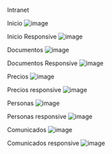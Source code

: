 Intranet

Inicio
![image](https://user-images.githubusercontent.com/19364556/206015258-05d74451-42b5-4595-bd64-b8bb27a70504.png)

Inicio Responsive 
![image](https://user-images.githubusercontent.com/19364556/206015522-6d34a55c-9897-47da-88e6-e21d9cbf60cb.png)


Documentos
![image](https://user-images.githubusercontent.com/19364556/206015293-2d50b70b-12f2-441c-a854-77a15349362a.png)

Documentos Responsive
![image](https://user-images.githubusercontent.com/19364556/206015506-e6de3bee-b1c4-4e79-880c-1268e7a0f368.png)


Precios
![image](https://user-images.githubusercontent.com/19364556/206015310-549d5764-5f15-4f15-9cf7-6950534ede33.png)

Precios responsive
![image](https://user-images.githubusercontent.com/19364556/206015469-a878787f-5b09-46cd-9dc5-1b68a214c912.png)


Personas
![image](https://user-images.githubusercontent.com/19364556/206015342-9c20ac73-9886-4ade-9f2b-f4991cd6b0ae.png)

Personas responsive
![image](https://user-images.githubusercontent.com/19364556/206015449-d60052f8-2fe1-4406-b400-96f64f2d6871.png)


Comunicados
![image](https://user-images.githubusercontent.com/19364556/206015366-f15f5723-d0e7-490a-979c-516e0e480123.png)

Comunicados responsive
![image](https://user-images.githubusercontent.com/19364556/206015413-53626c1c-017f-4f56-9b5e-652e31795f3b.png)

 

